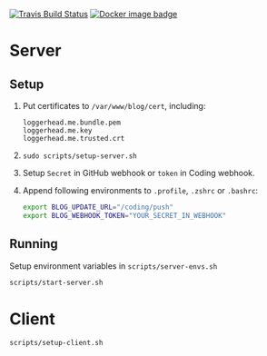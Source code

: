 [![Travis Build Status](https://travis-ci.org/loggerhead/myblog.svg?branch=master)](https://travis-ci.org/loggerhead/myblog)
[![Docker image badge](https://images.microbadger.com/badges/image/loggerhead/myblog.svg)](https://microbadger.com/images/loggerhead/myblog)

# Server
## Setup

1. Put certificates to `/var/www/blog/cert`, including:

    ```
    loggerhead.me.bundle.pem
    loggerhead.me.key
    loggerhead.me.trusted.crt
    ```

2. `sudo scripts/setup-server.sh`
3. Setup `Secret` in GitHub webhook or `token` in Coding webhook.
4. Append following environments to `.profile`, `.zshrc` or `.bashrc`:

    ```bash
    export BLOG_UPDATE_URL="/coding/push"
    export BLOG_WEBHOOK_TOKEN="YOUR_SECRET_IN_WEBHOOK"
    ```

## Running

Setup environment variables in `scripts/server-envs.sh`

```bash
scripts/start-server.sh
```

# Client

```bash
scripts/setup-client.sh
```
